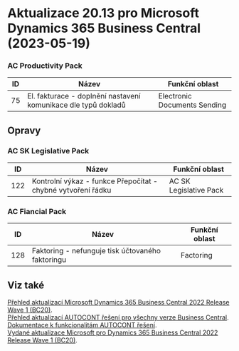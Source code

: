 ﻿# Aktualizace 20.13 pro Microsoft Dynamics 365 Business Central (2023-05-19)

### AC Productivity Pack

| ID | Název | Funkční oblast|
| --------- | --------- | --------- |
|75|El. fakturace - doplnění nastavení komunikace dle typů dokladů|Electronic Documents Sending|

## Opravy

### AC SK Legislative Pack

| ID | Název | Funkční oblast|
| --------- | --------- | --------- |
|122|Kontrolní výkaz - funkce Přepočítat - chybné vytvoření řádku|AC SK Legislative Pack|

### AC Fiancial Pack

| ID | Název | Funkční oblast|
| --------- | --------- | --------- |
|128|Faktoring - nefunguje tisk účtovaného faktoringu|Factoring|

## Viz také 

[Přehled aktualizací Microsoft Dynamics 365 Business Central 2022 Release Wave 1 (BC20)](Updates-bc20.md).  
[Přehled aktualizací AUTOCONT řešení pro všechny verze Business Central](../../index.md).  
[Dokumentace k funkcionalitám AUTOCONT řešení](https://muj.autocont.cz/docs/cs-cz/dynamics365/business-central/AC-Solutions/ac-solutions.html).  
[Vydané aktualizace Microsoft pro Dynamics 365 Business Central 2022 Release Wave 1 (BC20)](https://support.microsoft.com/en-us/topic/released-updates-for-microsoft-dynamics-365-business-central-2022-release-wave-1-25be7a74-9771-4f0a-b9bd-ee1aac5a227d).  

